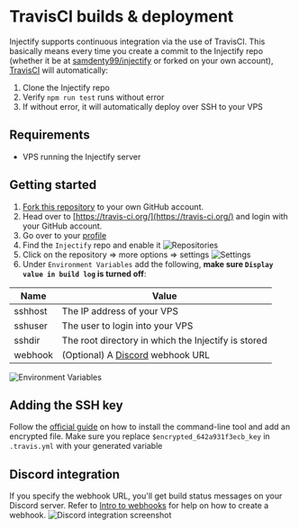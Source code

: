 # TravisCI builds & deployment
Injectify supports continuous integration via the use of TravisCI. This basically means every time you create a commit to the Injectify repo (whether it be at [samdenty99/injectify](https://github.com/samdenty99/injectify) or forked on your own account), [TravisCI](https://travis-ci.org/) will automatically:

1. Clone the Injectify repo
2. Verify `npm run test` runs without error
3. If without error, it will automatically deploy over SSH to your VPS

## Requirements
- VPS running the Injectify server

## Getting started
1. [Fork this repository](https://github.com/samdenty99/injectify/fork) to your own GitHub account.
2. Head over to [https://travis-ci.org/](https://travis-ci.org/) and login with your GitHub account.
3. Go over to your [profile](https://travis-ci.org/profile)
4. Find the `Injectify` repo and enable it
![Repositories](https://i.imgur.com/ezjQsGm.png)
5. Click on the repository => more options => settings
![Settings](https://i.imgur.com/aSN3dCn.png)
6. Under `Environment Variables` add the following, **make sure `Display value in build log` is turned off**:

| Name    | Value                                                                                    |
| ------- | ---------------------------------------------------------------------------------------- |
| sshhost | The IP address of your VPS                                                               |
| sshuser | The user to login into your VPS                                                          |
| sshdir  | The root directory in which the Injectify is stored                                      |
| webhook | (Optional) A [Discord](https://discordapp.com/) webhook URL                              |

![Environment Variables](https://i.imgur.com/DgrUZtT.png)

## Adding the SSH key
Follow the [official guide](https://docs.travis-ci.com/user/encrypting-files/) on how to install the command-line tool and add an encrypted file. Make sure you replace `$encrypted_642a931f3ecb_key` in `.travis.yml` with your generated variable

## Discord integration
If you specify the webhook URL, you'll get build status messages on your Discord server. Refer to [Intro to webhooks](https://support.discordapp.com/hc/en-us/articles/228383668-Intro-to-Webhooks) for help on how to create a webhook.
![Discord integration screenshot](https://i.imgur.com/ZqFD0eY.png)